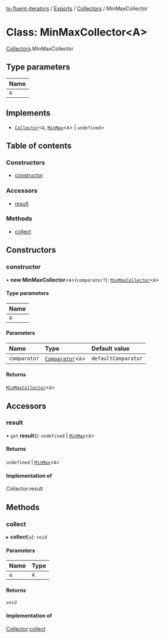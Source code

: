 [ts-fluent-iterators](../README.md) / [Exports](../modules.md) / [Collectors](../modules/Collectors.md) / MinMaxCollector

# Class: MinMaxCollector\<A\>

[Collectors](../modules/Collectors.md).MinMaxCollector

## Type parameters

| Name |
| :------ |
| `A` |

## Implements

- [`Collector`](../interfaces/Collectors.Collector.md)\<`A`, [`MinMax`](../interfaces/MinMax.md)\<`A`\> \| `undefined`\>

## Table of contents

### Constructors

- [constructor](Collectors.MinMaxCollector.md#constructor)

### Accessors

- [result](Collectors.MinMaxCollector.md#result)

### Methods

- [collect](Collectors.MinMaxCollector.md#collect)

## Constructors

### constructor

• **new MinMaxCollector**\<`A`\>(`comparator?`): [`MinMaxCollector`](Collectors.MinMaxCollector.md)\<`A`\>

#### Type parameters

| Name |
| :------ |
| `A` |

#### Parameters

| Name | Type | Default value |
| :------ | :------ | :------ |
| `comparator` | [`Comparator`](../modules.md#comparator)\<`A`\> | `defaultComparator` |

#### Returns

[`MinMaxCollector`](Collectors.MinMaxCollector.md)\<`A`\>

## Accessors

### result

• `get` **result**(): `undefined` \| [`MinMax`](../interfaces/MinMax.md)\<`A`\>

#### Returns

`undefined` \| [`MinMax`](../interfaces/MinMax.md)\<`A`\>

#### Implementation of

Collector.result

## Methods

### collect

▸ **collect**(`a`): `void`

#### Parameters

| Name | Type |
| :------ | :------ |
| `a` | `A` |

#### Returns

`void`

#### Implementation of

[Collector](../interfaces/Collectors.Collector.md).[collect](../interfaces/Collectors.Collector.md#collect)
